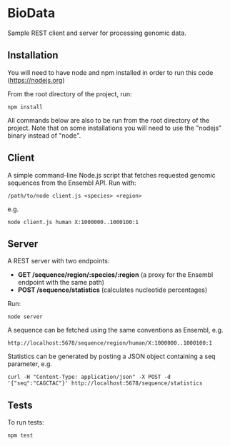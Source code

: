 # BioData
Sample REST client and server for processing genomic data.

## Installation
You will need to have node and npm installed in order to run this code (https://nodejs.org)

From the root directory of the project, run:
```
npm install
```

All commands below are also to be run from the root directory of the project. Note that on some installations you will need to use the "nodejs" binary instead of "node".

## Client
A simple command-line Node.js script that fetches requested genomic sequences from the Ensembl API. Run with:
```
/path/to/node client.js <species> <region>
```

e.g.
```
node client.js human X:1000000..1000100:1
```

## Server
A REST server with two endpoints:
- **GET /sequence/region/:species/:region** (a proxy for the Ensembl endpoint with the same path)
- **POST /sequence/statistics** (calculates nucleotide percentages)

Run:
```
node server
```

A sequence can be fetched using the same conventions as Ensembl, e.g.
```
http://localhost:5678/sequence/region/human/X:1000000..1000100:1
```

Statistics can be generated by posting a JSON object containing a seq parameter, e.g.
```
curl -H "Content-Type: application/json" -X POST -d '{"seq":"CAGCTAC"}' http://localhost:5678/sequence/statistics
```

## Tests
To run tests:
```
npm test
```
